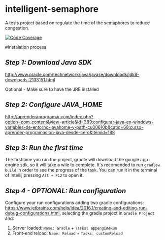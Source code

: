 # intelligent-semaphore
A tesis project based on regulate the time of the semaphores to reduce congestion.

[![Code Coverage](https://img.shields.io/codecov/c/github/pvorb/property-providers/develop.svg)](https://codecov.io/github/pvorb/property-providers?branch=develop)

#Instalation process

*Step 1: Download Java SDK*
------
http://www.oracle.com/technetwork/java/javase/downloads/jdk8-downloads-2133151.html

Optional - Make sure to have the JRE installed

*Step 2: Configure JAVA_HOME*
------
http://aprenderaprogramar.com/index.php?option=com_content&view=article&id=389:configurar-java-en-windows-variables-de-entorno-javahome-y-path-cu00610b&catid=68:curso-aprender-programacion-java-desde-cero&Itemid=188

*Step 3: Run the first time*
------
The first time you run the project, gradle will download the google app engine sdk, so it will take a wile to complete.
It's recomended to run `gradlew build` in order to see the progress of the task. You can run it in the terminal of Intellij pressing `Alt + F12` to open it.

*Step 4 - OPTIONAL: Run configuration*
------
Configure your run configurations adding two gradle configurations: https://www.jetbrains.com/help/idea/2016.1/creating-and-editing-run-debug-configurations.html, selecting the gradle project in `Gradle Project` and:
  1. Server loaded: `Name: Gradle` + `Tasks: appengineRun`
  2. Front-end reload: `Name: Reload` + `Tasks: customReload`
